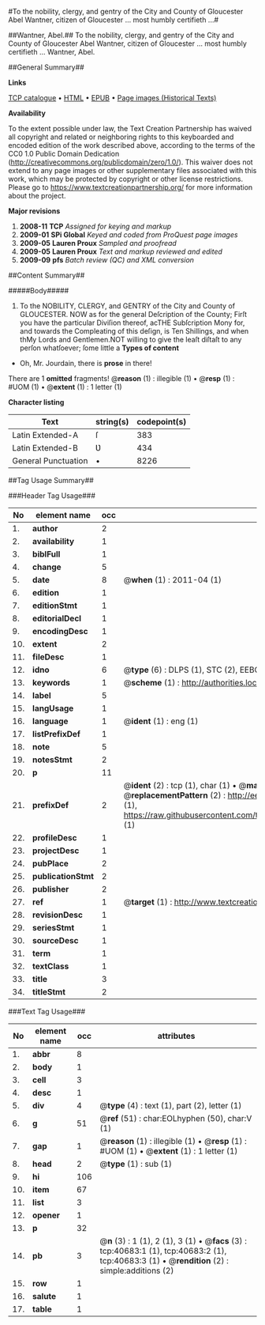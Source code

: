 #To the nobility, clergy, and gentry of the City and County of Gloucester Abel Wantner, citizen of Gloucester ... most humbly certifieth ...#

##Wantner, Abel.##
To the nobility, clergy, and gentry of the City and County of Gloucester Abel Wantner, citizen of Gloucester ... most humbly certifieth ...
Wantner, Abel.

##General Summary##

**Links**

[TCP catalogue](http://www.ota.ox.ac.uk/tcp/)  • 
[HTML](http://tei.it.ox.ac.uk/tcp/Texts-HTML/free/A67/A67493.html)  • 
[EPUB](http://tei.it.ox.ac.uk/tcp/Texts-EPUB/free/A67/A67493.epub) • 
[Page images (Historical Texts)](https://historicaltexts.jisc.ac.uk/eebo-07951883e)

**Availability**

To the extent possible under law, the Text Creation Partnership has waived all copyright and related or neighboring rights to this keyboarded and encoded edition of the work described above, according to the terms of the CC0 1.0 Public Domain Dedication (http://creativecommons.org/publicdomain/zero/1.0/). This waiver does not extend to any page images or other supplementary files associated with this work, which may be protected by copyright or other license restrictions. Please go to https://www.textcreationpartnership.org/ for more information about the project.

**Major revisions**

1. __2008-11__ __TCP__ *Assigned for keying and markup*
1. __2009-01__ __SPi Global__ *Keyed and coded from ProQuest page images*
1. __2009-05__ __Lauren Proux__ *Sampled and proofread*
1. __2009-05__ __Lauren Proux__ *Text and markup reviewed and edited*
1. __2009-09__ __pfs__ *Batch review (QC) and XML conversion*

##Content Summary##

#####Body#####

1. To the NOBILITY, CLERGY, and GENTRY of the City and County of GLOUCESTER.
NOW as for the general Deſcription of the County; Firſt you have the particular Diviſion thereof, acTHE Subſcription Mony for, and towards the Compleating of this deſign, is Ten Shillings, and when thMy Lords and Gentlemen.NOT willing to give the leaſt diſtaſt to any perſon whatſoever; ſome little a
**Types of content**

  * Oh, Mr. Jourdain, there is **prose** in there!

There are 1 **omitted** fragments! 
 @__reason__ (1) : illegible (1)  •  @__resp__ (1) : #UOM (1)  •  @__extent__ (1) : 1 letter (1)

**Character listing**


|Text|string(s)|codepoint(s)|
|---|---|---|
|Latin Extended-A|ſ|383|
|Latin Extended-B|Ʋ|434|
|General Punctuation|•|8226|

##Tag Usage Summary##

###Header Tag Usage###

|No|element name|occ|attributes|
|---|---|---|---|
|1.|__author__|2||
|2.|__availability__|1||
|3.|__biblFull__|1||
|4.|__change__|5||
|5.|__date__|8| @__when__ (1) : 2011-04 (1)|
|6.|__edition__|1||
|7.|__editionStmt__|1||
|8.|__editorialDecl__|1||
|9.|__encodingDesc__|1||
|10.|__extent__|2||
|11.|__fileDesc__|1||
|12.|__idno__|6| @__type__ (6) : DLPS (1), STC (2), EEBO-CITATION (1), OCLC (1), VID (1)|
|13.|__keywords__|1| @__scheme__ (1) : http://authorities.loc.gov/ (1)|
|14.|__label__|5||
|15.|__langUsage__|1||
|16.|__language__|1| @__ident__ (1) : eng (1)|
|17.|__listPrefixDef__|1||
|18.|__note__|5||
|19.|__notesStmt__|2||
|20.|__p__|11||
|21.|__prefixDef__|2| @__ident__ (2) : tcp (1), char (1)  •  @__matchPattern__ (2) : ([0-9\-]+):([0-9IVX]+) (1), (.+) (1)  •  @__replacementPattern__ (2) : http://eebo.chadwyck.com/downloadtiff?vid=$1&page=$2 (1), https://raw.githubusercontent.com/textcreationpartnership/Texts/master/tcpchars.xml#$1 (1)|
|22.|__profileDesc__|1||
|23.|__projectDesc__|1||
|24.|__pubPlace__|2||
|25.|__publicationStmt__|2||
|26.|__publisher__|2||
|27.|__ref__|1| @__target__ (1) : http://www.textcreationpartnership.org/docs/. (1)|
|28.|__revisionDesc__|1||
|29.|__seriesStmt__|1||
|30.|__sourceDesc__|1||
|31.|__term__|1||
|32.|__textClass__|1||
|33.|__title__|3||
|34.|__titleStmt__|2||


###Text Tag Usage###

|No|element name|occ|attributes|
|---|---|---|---|
|1.|__abbr__|8||
|2.|__body__|1||
|3.|__cell__|3||
|4.|__desc__|1||
|5.|__div__|4| @__type__ (4) : text (1), part (2), letter (1)|
|6.|__g__|51| @__ref__ (51) : char:EOLhyphen (50), char:V (1)|
|7.|__gap__|1| @__reason__ (1) : illegible (1)  •  @__resp__ (1) : #UOM (1)  •  @__extent__ (1) : 1 letter (1)|
|8.|__head__|2| @__type__ (1) : sub (1)|
|9.|__hi__|106||
|10.|__item__|67||
|11.|__list__|3||
|12.|__opener__|1||
|13.|__p__|32||
|14.|__pb__|3| @__n__ (3) : 1 (1), 2 (1), 3 (1)  •  @__facs__ (3) : tcp:40683:1 (1), tcp:40683:2 (1), tcp:40683:3 (1)  •  @__rendition__ (2) : simple:additions (2)|
|15.|__row__|1||
|16.|__salute__|1||
|17.|__table__|1||
